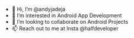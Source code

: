 - 👋 Hi, I’m @andyjadeja
- 👀 I’m interested in Android App Development
- 💞️ I’m looking to collaborate on Android Projects
- 📫 Reach out to me at Insta @halfdeveloper 

<!---
andyjadeja/andyjadeja is a ✨ special ✨ repository because its `README.md` (this file) appears on your GitHub profile.
You can click the Preview link to take a look at your changes.
--->
